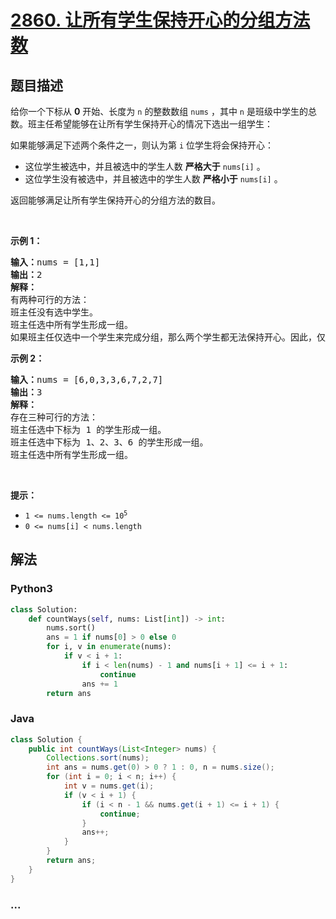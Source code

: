 # [2860. 让所有学生保持开心的分组方法数](https://leetcode-cn.com/problems/happy-students)

## 题目描述

<!-- 这里写题目描述 -->

<p>给你一个下标从 <strong>0</strong> 开始、长度为 <code>n</code> 的整数数组 <code>nums</code> ，其中 <code>n</code> 是班级中学生的总数。班主任希望能够在让所有学生保持开心的情况下选出一组学生：</p>

<p>如果能够满足下述两个条件之一，则认为第 <code>i</code> 位学生将会保持开心：</p>

<ul>
	<li>这位学生被选中，并且被选中的学生人数 <strong>严格大于</strong> <code>nums[i]</code> 。</li>
	<li>这位学生没有被选中，并且被选中的学生人数 <strong>严格小于</strong> <code>nums[i]</code> 。</li>
</ul>

<p>返回能够满足让所有学生保持开心的分组方法的数目。</p>

<p>&nbsp;</p>

<p><strong class="example">示例 1：</strong></p>

<pre>
<strong>输入：</strong>nums = [1,1]
<strong>输出：</strong>2
<strong>解释：</strong>
有两种可行的方法：
班主任没有选中学生。
班主任选中所有学生形成一组。 
如果班主任仅选中一个学生来完成分组，那么两个学生都无法保持开心。因此，仅存在两种可行的方法。
</pre>

<p><strong class="example">示例 2：</strong></p>

<pre>
<strong>输入：</strong>nums = [6,0,3,3,6,7,2,7]
<strong>输出：</strong>3
<strong>解释：</strong>
存在三种可行的方法：
班主任选中下标为 1 的学生形成一组。
班主任选中下标为 1、2、3、6 的学生形成一组。
班主任选中所有学生形成一组。 
</pre>

<p>&nbsp;</p>

<p><strong>提示：</strong></p>

<ul>
	<li><code>1 &lt;= nums.length &lt;= 10<sup>5</sup></code></li>
	<li><code>0 &lt;= nums[i] &lt; nums.length</code></li>
</ul>


## 解法

<!-- 这里可写通用的实现逻辑 -->

<!-- tabs:start -->

### **Python3**

<!-- 这里可写当前语言的特殊实现逻辑 -->

```python
class Solution:
    def countWays(self, nums: List[int]) -> int:
        nums.sort()
        ans = 1 if nums[0] > 0 else 0
        for i, v in enumerate(nums):
            if v < i + 1:
                if i < len(nums) - 1 and nums[i + 1] <= i + 1:
                    continue
                ans += 1
        return ans
```

### **Java**

<!-- 这里可写当前语言的特殊实现逻辑 -->

```java
class Solution {
    public int countWays(List<Integer> nums) {
        Collections.sort(nums);
        int ans = nums.get(0) > 0 ? 1 : 0, n = nums.size();
        for (int i = 0; i < n; i++) {
            int v = nums.get(i);
            if (v < i + 1) {
                if (i < n - 1 && nums.get(i + 1) <= i + 1) {
                    continue;
                }
                ans++;
            }
        }
        return ans;
    }
}
```

### **...**

```

```

<!-- tabs:end -->
